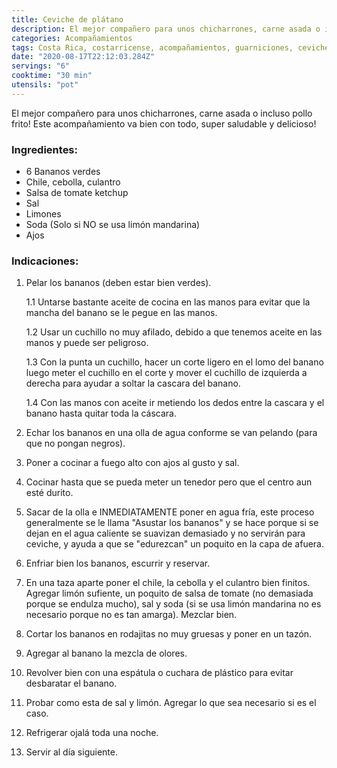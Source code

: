 ```yaml
---
title: Ceviche de plátano
description: El mejor compañero para unos chicharrones, carne asada o incluso pollo frito! Este acompañamiento va bien con todo!
categories: Acompañamientos
tags: Costa Rica, costarricense, acompañamientos, guarniciones, ceviche, plátano
date: "2020-08-17T22:12:03.284Z"
servings: "6"
cooktime: "30 min"
utensils: "pot"
---
```

El mejor compañero para unos chicharrones, carne asada o incluso pollo frito! Este acompañamiento va bien con todo, super saludable y delicioso!

### Ingredientes:

- 6 Bananos verdes
- Chile, cebolla, culantro
- Salsa de tomate ketchup
- Sal
- Limones
- Soda (Solo si NO se usa limón mandarina)
- Ajos

### Indicaciones:

1. Pelar los bananos (deben estar bien verdes).

    1.1 Untarse bastante aceite de cocina en las manos para evitar que la mancha del banano se le pegue en las manos.

    1.2 Usar un cuchillo no muy afilado, debido a que tenemos aceite en las manos y puede ser peligroso.

    1.3 Con la punta un cuchillo, hacer un corte ligero en el lomo del banano luego meter el cuchillo en el corte y mover el cuchillo de izquierda a derecha para ayudar a soltar la cascara del banano.

    1.4 Con las manos con aceite ir metiendo los dedos entre la cascara y el banano hasta quitar toda la cáscara.

2. Echar los bananos en una olla de agua conforme se van pelando (para que no pongan negros).
3. Poner a cocinar a fuego alto con ajos al gusto y sal.
4. Cocinar hasta que se pueda meter un tenedor pero que el centro aun esté durito.
5. Sacar de la olla e INMEDIATAMENTE poner en agua fría, este proceso generalmente se le llama "Asustar los bananos" y se hace porque si se dejan en el agua caliente se suavizan demasiado y no servirán para ceviche, y ayuda a que se "edurezcan" un poquito en la capa de afuera.
6. Enfriar bien los bananos, escurrir y reservar.
7. En una taza aparte poner el chile, la cebolla y el culantro bien finitos. Agregar limón sufiente, un poquito de salsa de tomate (no demasiada porque se endulza mucho), sal y soda (si se usa limón mandarina no es necesario porque no es tan amarga). Mezclar bien.
8. Cortar los bananos en rodajitas no muy gruesas y poner en un tazón.
9. Agregar al banano la mezcla de olores.
10. Revolver bien con una espátula o cuchara de plástico para evitar desbaratar el banano.
11. Probar como esta de sal y limón. Agregar lo que sea necesario si es el caso.
12. Refrigerar ojalá toda una noche.
13. Servir al día siguiente.